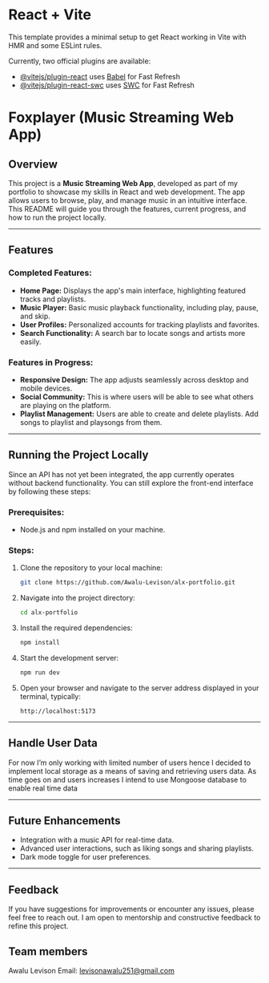 # React + Vite

This template provides a minimal setup to get React working in Vite with HMR and some ESLint rules.

Currently, two official plugins are available:

- [@vitejs/plugin-react](https://github.com/vitejs/vite-plugin-react/blob/main/packages/plugin-react/README.md) uses [Babel](https://babeljs.io/) for Fast Refresh
- [@vitejs/plugin-react-swc](https://github.com/vitejs/vite-plugin-react-swc) uses [SWC](https://swc.rs/) for Fast Refresh

# Foxplayer (Music Streaming Web App)

## Overview

This project is a **Music Streaming Web App**, developed as part of my portfolio to showcase my skills in React and web development. The app allows users to browse, play, and manage music in an intuitive interface. This README will guide you through the features, current progress, and how to run the project locally.

---

## Features

### Completed Features:
- **Home Page:** Displays the app's main interface, highlighting featured tracks and playlists.
- **Music Player:** Basic music playback functionality, including play, pause, and skip.
- **User Profiles:** Personalized accounts for tracking playlists and favorites.
- **Search Functionality:** A search bar to locate songs and artists more easily.



### Features in Progress:
- **Responsive Design:** The app adjusts seamlessly across desktop and mobile devices.
- **Social Community:** This is where users will be able to see what others are playing on the platform.
- **Playlist Management:** Users are able to create and delete playlists. Add songs to playlist and playsongs from them.


---

## Running the Project Locally

Since an API has not yet been integrated, the app currently operates without backend functionality. You can still explore the front-end interface by following these steps:

### Prerequisites:
- Node.js and npm installed on your machine.

### Steps:
1. Clone the repository to your local machine:
   ```bash
   git clone https://github.com/Awalu-Levison/alx-portfolio.git
   ```
2. Navigate into the project directory:
   ```bash
   cd alx-portfolio
   ```
3. Install the required dependencies:
   ```bash
   npm install
   ```
4. Start the development server:
   ```bash
   npm run dev
   ```
5. Open your browser and navigate to the server address displayed in your terminal, typically:
   ```
   http://localhost:5173
   ```

---

## Handle User Data
For now I’m only working with limited number of users hence I decided to implement local storage as a means of saving and retrieving users data. As time goes on and users increases I intend to use Mongoose database to enable real time data

---

## Future Enhancements
- Integration with a music API for real-time data.
- Advanced user interactions, such as liking songs and sharing playlists.
- Dark mode toggle for user preferences.

---

## Feedback
If you have suggestions for improvements or encounter any issues, please feel free to reach out. I am open to mentorship and constructive feedback to refine this project.


## Team members
Awalu Levison <Frontend Engineer>
Email: <levisonawalu251@gmail.com>

